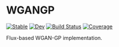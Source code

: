 # WGANGP

[![Stable](https://img.shields.io/badge/docs-stable-blue.svg)](https://vincentmolin.github.io/WGANGP.jl/stable)
[![Dev](https://img.shields.io/badge/docs-dev-blue.svg)](https://vincentmolin.github.io/WGANGP.jl/dev)
[![Build Status](https://travis-ci.com/vincentmolin/WGANGP.jl.svg?branch=main)](https://travis-ci.com/vincentmolin/WGANGP.jl)
[![Coverage](https://codecov.io/gh/vincentmolin/WGANGP.jl/branch/main/graph/badge.svg)](https://codecov.io/gh/vincentmolin/WGANGP.jl)

Flux-based WGAN-GP implementation.
